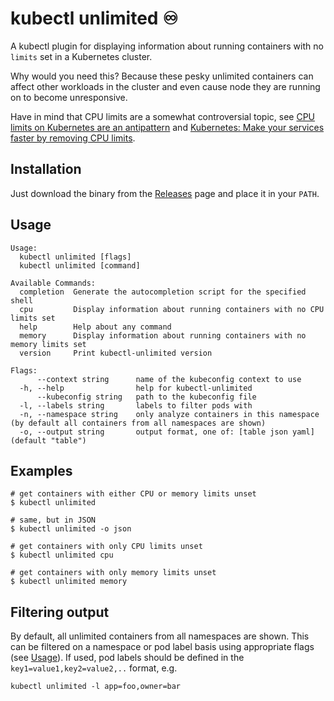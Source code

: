 # kubectl unlimited ♾️
A kubectl plugin for displaying information about running containers with no `limits` set in a Kubernetes cluster.

Why would you need this? Because these pesky unlimited containers can affect other workloads in the cluster and even cause node they are running on to become unresponsive.

Have in mind that CPU limits are a somewhat controversial topic, see [CPU limits on Kubernetes are an antipattern](https://home.robusta.dev/blog/stop-using-cpu-limits) and [Kubernetes: Make your services faster by removing CPU limits](https://news.ycombinator.com/item?id=24351566).

## Installation

Just download the binary from the [Releases](https://github.com/nilic/kubectl-unlimited/releases) page and place it in your `PATH`.

## Usage

```
Usage:
  kubectl unlimited [flags]
  kubectl unlimited [command]

Available Commands:
  completion  Generate the autocompletion script for the specified shell
  cpu         Display information about running containers with no CPU limits set
  help        Help about any command
  memory      Display information about running containers with no memory limits set
  version     Print kubectl-unlimited version

Flags:
      --context string      name of the kubeconfig context to use
  -h, --help                help for kubectl-unlimited
      --kubeconfig string   path to the kubeconfig file
  -l, --labels string       labels to filter pods with
  -n, --namespace string    only analyze containers in this namespace (by default all containers from all namespaces are shown)
  -o, --output string       output format, one of: [table json yaml] (default "table")
```

## Examples

```
# get containers with either CPU or memory limits unset
$ kubectl unlimited

# same, but in JSON
$ kubectl unlimited -o json

# get containers with only CPU limits unset
$ kubectl unlimited cpu

# get containers with only memory limits unset
$ kubectl unlimited memory
```

## Filtering output

By default, all unlimited containers from all namespaces are shown. This can be filtered on a namespace or pod label basis using appropriate flags (see [Usage](#usage)). If used, pod labels should be defined in the `key1=value1,key2=value2,..` format, e.g.

```
kubectl unlimited -l app=foo,owner=bar
```